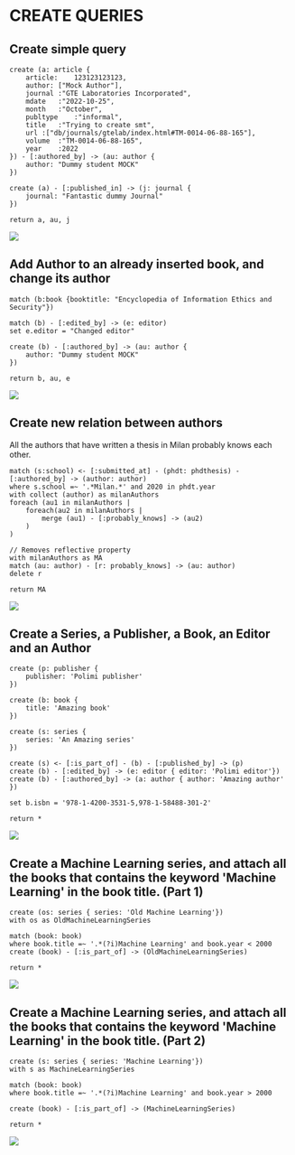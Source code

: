 # CREATE QUERIES

## Create simple query
```cypher
create (a: article {
    article:	123123123123,
    author:	["Mock Author"],
    journal	:"GTE Laboratories Incorporated",
    mdate	:"2022-10-25",
    month	:"October",
    publtype	:"informal",
    title	:"Trying to create smt",
    url	:["db/journals/gtelab/index.html#TM-0014-06-88-165"],
    volume	:"TM-0014-06-88-165",
    year	:2022
}) - [:authored_by] -> (au: author {
    author: "Dummy student MOCK"
})

create (a) - [:published_in] -> (j: journal {
    journal: "Fantastic dummy Journal"
})

return a, au, j
```
<img src="/queries/assets/graph1.svg" />

## Add Author to an already inserted book, and change its author

```cypher
match (b:book {booktitle: "Encyclopedia of Information Ethics and Security"})

match (b) - [:edited_by] -> (e: editor)
set e.editor = "Changed editor" 

create (b) - [:authored_by] -> (au: author {
    author: "Dummy student MOCK"
})

return b, au, e
```
<img src="/queries/assets/graph2.svg" />

## Create new relation between authors

All the authors that have written a thesis in Milan probably knows each other. 
```cypher
match (s:school) <- [:submitted_at] - (phdt: phdthesis) - [:authored_by] -> (author: author)
where s.school =~ '.*Milan.*' and 2020 in phdt.year
with collect (author) as milanAuthors
foreach (au1 in milanAuthors | 
    foreach(au2 in milanAuthors |
        merge (au1) - [:probably_knows] -> (au2)
    )
)

// Removes reflective property
with milanAuthors as MA
match (au: author) - [r: probably_knows] -> (au: author)
delete r

return MA
```

<img src="/queries/assets/graph3.svg" />

## Create a Series, a Publisher, a Book,  an Editor and an Author

```cypher
create (p: publisher {
    publisher: 'Polimi publisher'
})

create (b: book {
    title: 'Amazing book'
})

create (s: series {
    series: 'An Amazing series'
})

create (s) <- [:is_part_of] - (b) - [:published_by] -> (p)
create (b) - [:edited_by] -> (e: editor { editor: 'Polimi editor'})
create (b) - [:authored_by] -> (a: author { author: 'Amazing author' })

set b.isbn = '978-1-4200-3531-5,978-1-58488-301-2'

return *
```

<img src="/queries/assets/graph4.svg" />


## Create a Machine Learning series, and attach all the books that contains the keyword 'Machine Learning' in the book title. (Part 1)

```cypher
create (os: series { series: 'Old Machine Learning'})
with os as OldMachineLearningSeries

match (book: book)
where book.title =~ '.*(?i)Machine Learning' and book.year < 2000
create (book) - [:is_part_of] -> (OldMachineLearningSeries)

return *
```
<img src="/queries/assets/graph4.svg" />


## Create a Machine Learning series, and attach all the books that contains the keyword 'Machine Learning' in the book title. (Part 2)

```cypher
create (s: series { series: 'Machine Learning'})
with s as MachineLearningSeries

match (book: book)
where book.title =~ '.*(?i)Machine Learning' and book.year > 2000

create (book) - [:is_part_of] -> (MachineLearningSeries)

return *
```
<img src="/queries/assets/graph6.svg" />
